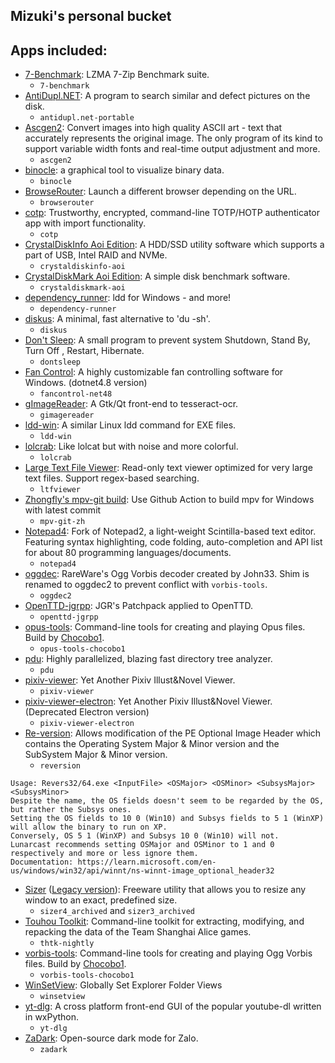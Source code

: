 ## Mizuki's personal bucket
## Apps included:
- [7-Benchmark](https://www.7-cpu.com/utils.html): LZMA 7-Zip Benchmark suite.
  - `7-benchmark`
- [AntiDupl.NET](https://ermig1979.github.io/AntiDupl/english/): A program to search similar and defect pictures on the disk.
  - `antidupl.net-portable`
- [Ascgen2](https://ascgendotnet.jmsoftware.co.uk): Convert images into high quality ASCII art - text that accurately represents the original image. The only program of its kind to support variable width fonts and real-time output adjustment and more.
  - `ascgen2`
- [binocle](https://github.com/sharkdp/binocle): a graphical tool to visualize binary data.
  - `binocle`
- [BrowseRouter](https//github.com/nref/BrowseRouter): Launch a different browser depending on the URL.
  - `browserouter`
- [cotp](https://github.com/replydev/cotp): Trustworthy, encrypted, command-line TOTP/HOTP authenticator app with import functionality.
  - `cotp`
- [CrystalDiskInfo Aoi Edition](https://crystalmark.info/en/software/crystaldiskinfo/): A HDD/SSD utility software which supports a part of USB, Intel RAID and NVMe.
  - `crystaldiskinfo-aoi`
- [CrystalDiskMark Aoi Edition](https://crystalmark.info/en/software/crystaldiskmark/): A simple disk benchmark software.
  - `crystaldiskmark-aoi`
- [dependency_runner](https://github.com/marcoesposito1988/dependency_runner): ldd for Windows - and more!
  - `dependency-runner`
- [diskus](https://github.com/sharkdp/diskus): A minimal, fast alternative to 'du -sh'.
  - `diskus`
- [Don't Sleep](https://www.softwareok.com/?seite=Microsoft/DontSleep): A small program to prevent system Shutdown, Stand By, Turn Off , Restart, Hibernate.
  - `dontsleep`
- [Fan Control](https://getfancontrol.com): A highly customizable fan controlling software for Windows. (dotnet4.8 version)
  - `fancontrol-net48`
- [gImageReader](https://github.com/manisandro/gImageReader): A Gtk/Qt front-end to tesseract-ocr.
  - `gimagereader`
- [ldd-win](https://github.com/Ex-Origin/ldd-win): A similar Linux ldd command for EXE files.
  - `ldd-win`
- [lolcrab](https://github.com/mazznoer/lolcrab): Like lolcat but with noise and more colorful.
  - `lolcrab`
- [Large Text File Viewer](https://web.archive.org/web/20141121061431/http://www.swiftgear.com/ltfviewer/features.html): Read-only text viewer optimized for very large text files. Support regex-based searching.
  - `ltfviewer`
- [Zhongfly's mpv-git build](https://github.com/zhongfly/mpv-winbuild/): Use Github Action to build mpv for Windows with latest commit
  - `mpv-git-zh`
- [Notepad4](https://github.com/zufuliu/notepad4): Fork of Notepad2, a light-weight Scintilla-based text editor. Featuring syntax highlighting, code folding, auto-completion and API list for about 80 programming languages/documents.
  - `notepad4`
- [oggdec](https://www.rarewares.org/ogg-oggdec.php): RareWare's Ogg Vorbis decoder created by John33. Shim is renamed to oggdec2 to prevent conflict with `vorbis-tools`.
  - `oggdec2`
- [OpenTTD-jgrpp](https://github.com/JGRennison/OpenTTD-patches): JGR's Patchpack applied to OpenTTD.
  - `openttd-jgrpp`
- [opus-tools](https://gitlab.xiph.org/xiph/opus-tools): Command-line tools for creating and playing Opus files. Build by [Chocobo1](https://github.com/Chocobo1/opus-tools_win32-build).
  - `opus-tools-chocobo1`
- [pdu](https://github.com/KSXGitHub/parallel-disk-usage): Highly parallelized, blazing fast directory tree analyzer.
  - `pdu`
- [pixiv-viewer](https://github.com/asadahimeka/pixiv-viewer): Yet Another Pixiv Illust&Novel Viewer.
  - `pixiv-viewer`
- [pixiv-viewer-electron](https://github.com/asadahimeka/pixiv-viewer): Yet Another Pixiv Illust&Novel Viewer. (Deprecated Electron version)
  - `pixiv-viewer-electron`
- [Re-version](https://web.archive.org/web/20230609000845/http://lunarcast.net/revers.php): Allows modification of the PE Optional Image Header which contains the Operating System Major & Minor version and the SubSystem Major & Minor version.
  - `reversion`
```
Usage: Revers32/64.exe <InputFile> <OSMajor> <OSMinor> <SubsysMajor> <SubsysMinor>
Despite the name, the OS fields doesn't seem to be regarded by the OS, but rather the Subsys ones.
Setting the OS fields to 10 0 (Win10) and Subsys fields to 5 1 (WinXP) will allow the binary to run on XP.
Conversely, OS 5 1 (WinXP) and Subsys 10 0 (Win10) will not.
Lunarcast recommends setting OSMajor and OSMinor to 1 and 0 respectively and more or less ignore them.
Documentation: https://learn.microsoft.com/en-us/windows/win32/api/winnt/ns-winnt-image_optional_header32
```
- [Sizer](https://web.archive.org/web/20231214142633/https://www.brianapps.net/sizer4/) ([Legacy version](https://web.archive.org/web/20231213123421/https://www.brianapps.net/sizer/)): Freeware utility that allows you to resize any window to an exact, predefined size.
  - `sizer4_archived` and `sizer3_archived`
- [Touhou Toolkit](https://github.com/thpatch/thtk): Command-line toolkit for extracting, modifying, and repacking the data of the Team Shanghai Alice games.
  - `thtk-nightly`
- [vorbis-tools](https://gitlab.xiph.org/xiph/vorbis-tools): Command-line tools for creating and playing Ogg Vorbis files. Build by [Chocobo1](https://github.com/Chocobo1/vorbis-tools_win32-build).
  - `vorbis-tools-chocobo1`
- [WinSetView](https://github.com/LesFerch/WinSetView): Globally Set Explorer Folder Views
  - `winsetview`
- [yt-dlg](https://github.com/oleksis/youtube-dl-gui): A cross platform front-end GUI of the popular youtube-dl written in wxPython.
  - `yt-dlg`
- [ZaDark](https://zadark.com): Open-source dark mode for Zalo.
  - `zadark`
